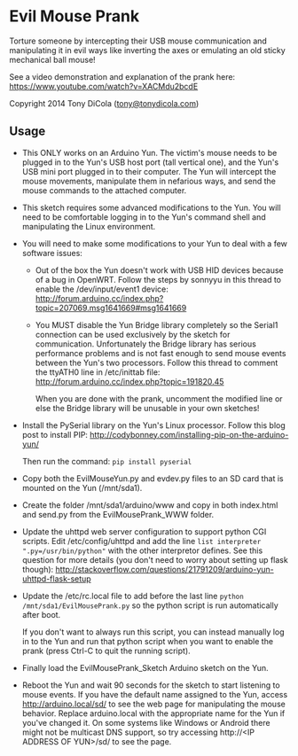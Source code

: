 # Evil Mouse Prank

Torture someone by intercepting their USB mouse communication and manipulating
it in evil ways like inverting the axes or emulating an old sticky mechanical
ball mouse!

See a video demonstration and explanation of the prank here: https://www.youtube.com/watch?v=XACMdu2bcdE

Copyright 2014 Tony DiCola (tony@tonydicola.com)

## Usage

-   This ONLY works on an Arduino Yun.  The victim's mouse needs to be plugged
    in to the Yun's USB host port (tall vertical one), and the Yun's USB mini
    port plugged in to their computer.  The Yun will intercept the mouse
    movements, manipulate them in nefarious ways, and send the mouse commands
    to the attached computer.

-   This sketch requires some advanced modifications to the Yun.  You will need
    to be comfortable logging in to the Yun's command shell and manipulating the
    Linux environment.

-   You will need to make some modifications to your Yun to deal with a few 
    software issues:

    -   Out of the box the Yun doesn't work with USB HID devices because of a bug
        in OpenWRT.  Follow the steps by sonnyyu in this thread to enable the 
        /dev/input/event1 device: http://forum.arduino.cc/index.php?topic=207069.msg1641669#msg1641669

    -   You MUST disable the Yun Bridge library completely so the Serial1 connection
        can be used exclusively by the sketch for communication.  Unfortunately the
        Bridge library has serious performance problems and is not fast enough to
        send mouse events between the Yun's two processors.  Follow this thread to
        comment the ttyATH0 line in /etc/inittab file: http://forum.arduino.cc/index.php?topic=191820.45

        When you are done with the prank, uncomment the modified line or else the Bridge
        library will be unusable in your own sketches!

-   Install the PySerial library on the Yun's Linux processor.  Follow this blog
    post to install PIP: http://codybonney.com/installing-pip-on-the-arduino-yun/

    Then run the command: ````pip install pyserial````

-   Copy both the EvilMouseYun.py and evdev.py files to an SD card that is
    mounted on the Yun (/mnt/sda1).
      
-   Create the folder /mnt/sda1/arduino/www and copy in both index.html and send.py from the
    EvilMousePrank_WWW folder.
        
-   Update the uhttpd web server configuration to support python CGI scripts.  Edit /etc/config/uhttpd and
    add the line ````list interpreter    ".py=/usr/bin/python"```` with the other interpretor defines.  See
    this question for more details (you don't need to worry about setting up flask though): http://stackoverflow.com/questions/21791209/arduino-yun-uhttpd-flask-setup

-   Update the /etc/rc.local file to add before the last line ````python /mnt/sda1/EvilMousePrank.py```` so the
    python script is run automatically after boot.

    If you don't want to always run this script, you can instead manually log in to the Yun and run that python
    script when you want to enable the prank (press Ctrl-C to quit the running script).

-   Finally load the EvilMousePrank_Sketch Arduino sketch on the Yun.

-   Reboot the Yun and wait 90 seconds for the sketch to start listening to mouse events.  If you have the default name assigned to the Yun, access http://arduino.local/sd/ to see the web page for manipulating the mouse behavior.  Replace arduino.local with the appropriate name for the Yun if you've changed it.  On some systems like Windows or Android there might not be multicast DNS support, so try accessing http://\<IP ADDRESS OF YUN\>/sd/ to see the page.
